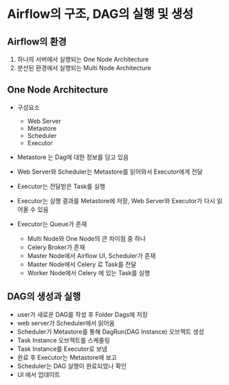 # Airflow의 구조, DAG의 실행 및 생성

## Airflow의 환경

1. 하나의 서버에서 실행되는 One Node Architecture
2. 분산된 환경에서 실행되는 Multi Node Architecture

## One Node Architecture

- 구성요소
  - Web Server
  - Metastore
  - Scheduler
  - Executor

- Metastore 는 Dag에 대한 정보를 담고 있음
- Web Server와 Scheduler는 Metastore를 읽어와서 Executor에게 전달
- Executor는 전달받은 Task를 실행
- Executor는 실행 결과를 Metastore에 저장, Web Server와 Executor가 다시 읽어올 수 있음

- Executor는 Queue가 존재 
    - Multi Node와 One Node의 큰 차이점 중 하나
    - Celery Broker가 존재
    - Master Node에서 Airflow UI, Scheduler가 존재
    - Master Node에서 Celery 로 Task를 전달
    - Worker Node에서 Celery 에 있는 Task를 실행


## DAG의 생성과 실행
- user가 새로운 DAG를 작성 후 Folder Dags에 저장
- web server가 Scheduler에서 읽어옴
- Scheduler가 Metastore를 통해 DagRun(DAG Instance) 오브젝트 생성
- Task Instance 오브젝트를 스케줄링
- Task Instance를 Executor로 보냄
- 완료 후 Executor는 Metastore에 보고
- Scheduler는 DAG 실행이 완료되었나 확인
- UI 에서 업데이트